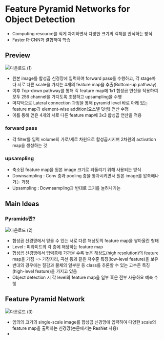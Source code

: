 # Feature Pyramid Networks for Object Detection
- Computing resource를 적게 차지하면서 다양한 크기의 객체를 인식하는 방식
- Faster R-CNN과 결합하여 학습

## Preview

![다운로드 (1)](https://user-images.githubusercontent.com/80622859/186900246-dc1813eb-9435-4035-8dae-e7c453dda4a1.png)

- 원본 image를 합성곱 신경망에 입력하여 forward pass를 수행하고, 각 stage마다 서로 다른 scale을 가지는 4개의 feature map을 추출(Bottom-up pathway)
- 이후 Top-down pathway를 통해 각 feature map에 1x1 합성곱 연산을 적용하여 모두 256 channel을 가지도록 조정하고 upsampling을 수행
- 마지막으로 Lateral connection 과정을 통해 pyramid level 바로 아래 있는 feature map과 element-wise addition(요소별 덧셈) 연산 수행
- 이를 통해 얻은 4개의 서로 다른 feature map에 3x3 합성곱 연산을 적용

### forward pass
- 각 filter를 입력 volume의 가로/세로 차원으로 합성곱시키며 2차원의 activation map을 생성하는 것
### upsampling
- 축소된 feature map을 원본 image 크기로 되돌리기 위해 사용되는 방식
- Downsampling : Conv 층과 pooling 층을 통과시키면서 원본 image를 압축해나가는 과정
- Upsampling : Downsampling과 반대로 크기를 늘려나가는 

## Main Ideas

### Pyramids란?

![다운로드 (2)](https://user-images.githubusercontent.com/80622859/186902214-f6fde689-12ab-4ea1-b9ca-46b91c872361.png)

- 합성곱 신경망에서 얻을 수 있는 서로 다른 해상도의 feature map을 쌓아올린 형태
- Level : 피라미드의 각 층에 해당하는 feature map
- 합성곱 신경망에서 입력층에 가까울 수록 높은 해상도(high resolution)의 feature map을 가짐 => 가장자리, 곡선 등과 같은 저수준 특징(low-level feature)을 보유
- 반대의 경우에는 질감과 물체의 일부분 등 class를 추론할 수 있는 고수준 특징(high-level feature)을 가지고 있음
- Object detection 시 각 level의 feature map을 일부 혹은 전부 사용하요 예측 수행

## Feature Pyramid Network

![다운로드 (3)](https://user-images.githubusercontent.com/80622859/186902783-efc9d3da-956d-4f46-9316-0667c64e0dce.png)

- 임의의 크기의 single-scale image를 합성곱 신경망에 입력하여 다양한 scale의 feature map을 출력하는 신경망(논문에서는 ResNet 사용)
- 
